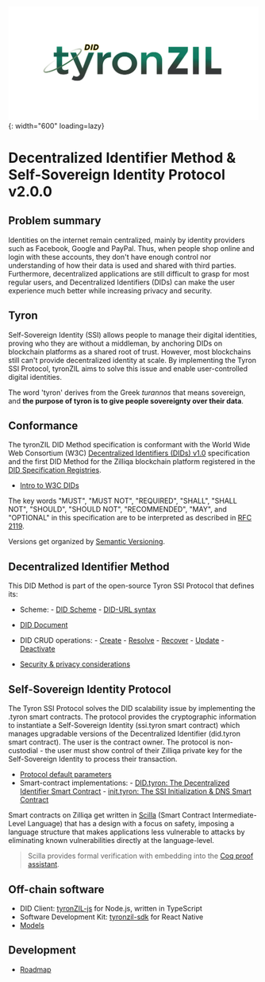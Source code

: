 ![tyronZIL-logo](./tyronzil-logo.png){: width="600" loading=lazy}

# Decentralized Identifier Method & Self-Sovereign Identity Protocol v2.0.0

## Problem summary

Identities on the internet remain centralized, mainly by identity providers such as Facebook, Google and PayPal. Thus, when people shop online and login with these accounts, they don't have enough control nor understanding of how their data is used and shared with third parties. Furthermore, decentralized applications are still difficult to grasp for most regular users, and Decentralized Identifiers (DIDs) can make the user experience much better while increasing privacy and security.

## Tyron

Self-Sovereign Identity (SSI) allows people to manage their digital identities, proving who they are without a middleman, by anchoring DIDs on blockchain platforms as a shared root of trust. However, most blockchains still can't provide decentralized identity at scale. By implementing the Tyron SSI Protocol, tyronZIL aims to solve this issue and enable user-controlled digital identities.

The word 'tyron' derives from the Greek *turannos* that means sovereign, and **the purpose of tyron is to give people sovereignty over their data**.

## Conformance

The tyronZIL DID Method specification is conformant with the World Wide Web Consortium (W3C) [Decentralized Identifiers (DIDs) v1.0](https://w3c.github.io/did-core/) specification and the first DID Method for the Zilliqa blockchain platform registered in the [DID Specification Registries](https://w3c.github.io/did-spec-registries/).

- [Intro to W3C DIDs](./W3C-dids.md)

The key words "MUST", "MUST NOT", "REQUIRED", "SHALL", "SHALL NOT", "SHOULD", "SHOULD NOT", "RECOMMENDED", "MAY", and "OPTIONAL" in this specification are to be interpreted as described in [RFC 2119](https://tools.ietf.org/html/rfc2119).

Versions get organized by [Semantic Versioning](https://semver.org/).

## Decentralized Identifier Method

This DID Method is part of the open-source Tyron SSI Protocol that defines its:

- Scheme:
      - [DID Scheme](./scheme/did-scheme.md)
      - [DID-URL syntax](./scheme/did-url-syntax.md)

- [DID Document](./did-document.md)

- DID CRUD operations:
      - [Create](./CRUD-operations/did-create.md)
      - [Resolve](./CRUD-operations/did-resolve.md)
      - [Recover](./CRUD-operations/did-recover.md)
      - [Update](./CRUD-operations/did-update.md)
      - [Deactivate](./CRUD-operations/did-deactivate.md)

- [Security & privacy considerations](./security-privacy.md)

## Self-Sovereign Identity Protocol

The Tyron SSI Protocol solves the DID scalability issue by implementing the .tyron smart contracts. The protocol provides the cryptographic information to instantiate a Self-Sovereign Identity (ssi.tyron smart contract) which manages upgradable versions of the Decentralized Identifier (did.tyron smart contract). The user is the contract owner. The protocol is non-custodial - the user must show control of their Zilliqa private key for the Self-Sovereign Identity to process their transaction.

- [Protocol default parameters](./protocol-parameters.md)
- Smart-contract implementations:
      - [DID.tyron: The Decentralized Identifier Smart Contract](./smart-contracts/didc.md)
      - [init.tyron: The SSI Initialization & DNS Smart Contract](./smart-contracts/init.tyron.md)

Smart contracts on Zilliqa get written in [Scilla](https://scilla-lang.org/) (Smart Contract Intermediate-Level Language) that has a design with a focus on safety, imposing a language structure that makes applications less vulnerable to attacks by eliminating known vulnerabilities directly at the language-level.

> Scilla provides formal verification with embedding into the [Coq proof assistant](https://coq.inria.fr/).

## Off-chain software

- DID Client: [tyronZIL-js](https://github.com/julio-cabdu/tyronZIL-js) for Node.js, written in TypeScript
- Software Development Kit: [tyronzil-sdk](https://github.com/pungtas/tyronzil-sdk) for React Native
- [Models](./implementation/models.md)

## Development

- [Roadmap](./roadmap.md)
